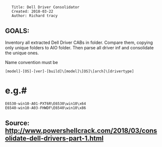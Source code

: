 ##     
       Title: Dell Driver Consolidator
       Created: 2018-03-22
       Author: Richard tracy

## GOALS: ##
   Inventory all extracted Dell Driver CABs in folder. Compare them, copying only unique folders to AIO folder.
   Then parse all driver inf and consolidate the unique ones. 

Name convention must be
 
    [model]-[OS]-[ver]-[build]\[model]\[OS]\[arch]\[drivertype]
 
# e.g.#
           
    E6530-win10-A01-PXT6R\E6530\win10\x64
    E6540-win10-A03-FHWDF\E6540\win10\x86


## Source: http://www.powershellcrack.com/2018/03/consolidate-dell-drivers-part-1.html ##

